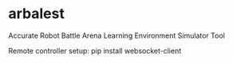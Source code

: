 # arbalest
Accurate Robot Battle Arena Learning Environment Simulator Tool

Remote controller setup:
pip install websocket-client
